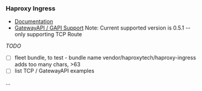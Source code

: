 ### Haproxy Ingress 

 * [Documentation](https://github.com/haproxytech/helm-charts/tree/main/kubernetes-ingress)
 * [GatewayAPI / GAPI Support](https://github.com/haproxytech/helm-charts/tree/main/kubernetes-ingress#installing-gateway-api-support) Note: Current supported version is 0.5.1 -- only supporting TCP Route

_TODO_ 
- [ ] fleet bundle, to test - bundle name vendor/haproxytech/haproxy-ingress adds too many chars, >63
- [ ] list TCP / GatewayAPI examples

...
